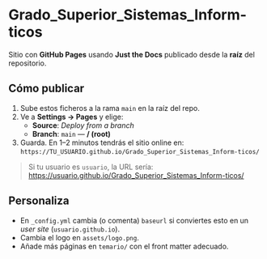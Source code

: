 # Grado_Superior_Sistemas_Inform-ticos

Sitio con **GitHub Pages** usando **Just the Docs** publicado desde la **raíz** del repositorio.

## Cómo publicar
1. Sube estos ficheros a la rama `main` en la raíz del repo.
2. Ve a **Settings → Pages** y elige:
   - **Source**: *Deploy from a branch*
   - **Branch**: `main` — **/ (root)**
3. Guarda. En 1–2 minutos tendrás el sitio online en:
   `https://TU_USUARIO.github.io/Grado_Superior_Sistemas_Inform-ticos/`

> Si tu usuario es `usuario`, la URL sería: https://usuario.github.io/Grado_Superior_Sistemas_Inform-ticos/

## Personaliza
- En `_config.yml` cambia (o comenta) `baseurl` si conviertes esto en un *user site* (`usuario.github.io`).
- Cambia el logo en `assets/logo.png`.
- Añade más páginas en `temario/` con el front matter adecuado.

